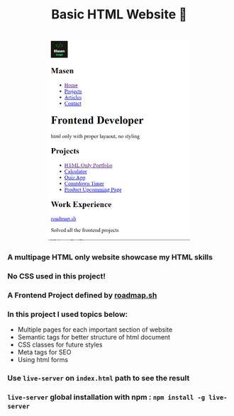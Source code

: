 <h1 align="center">Basic HTML Website 📝<h1>
<p align="center">
<img align="center" width="320px" src="./img/banner.png" alt="Banner Image">
</p>

### A multipage HTML only website showcase my HTML skills

### No CSS used in this project!

### A Frontend Project defined by [roadmap.sh](https://roadmap.sh/frontend/projects)

### In this project I used topics below:

-   Multiple pages for each important section of website
-   Semantic tags for better structure of html document
-   CSS classes for future styles
-   Meta tags for SEO
-   Using html forms

### Use `live-server` on `index.html` path to see the result

### `live-server` global installation with npm : `npm install -g live-server`
